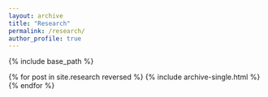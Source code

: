 ```yaml
---
layout: archive
title: "Research"
permalink: /research/
author_profile: true
---
```


<!-- {% if site.author.googlescholar %}
  I've done some research! Yay!
{% endif %} -->

{% include base_path %}

{% for post in site.research reversed %}
  {% include archive-single.html %}
{% endfor %}
